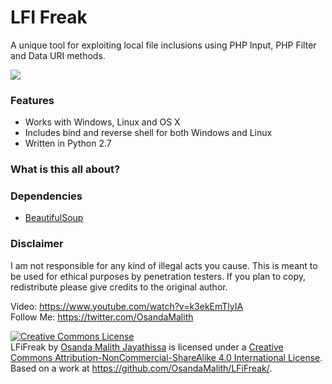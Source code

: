 LFI Freak
=============
A unique tool for exploiting local file inclusions using PHP Input, PHP Filter and Data URI methods.

<img src="http://i.imgur.com/DocnEG1.png">

<h3>Features</h3>

* Works with Windows, Linux and OS X
* Includes bind and reverse shell for both Windows and Linux 
* Written in Python 2.7

<h3>What is this all about?</h3>



<h3>Dependencies</h3>

* <A HREF="http://www.crummy.com/software/BeautifulSoup/">BeautifulSoup</A>

<h3>Disclaimer</h3>

I am not responsible for any kind of illegal acts you cause. This is meant to be used for ethical purposes by penetration testers. If you plan to copy, redistribute please give credits to the original author.

Video: https://www.youtube.com/watch?v=k3ekEmTlyIA <br>
Follow Me: https://twitter.com/OsandaMalith


<a rel="license" href="http://creativecommons.org/licenses/by-nc-sa/4.0/"><img alt="Creative Commons License" style="border-width:0" src="http://i.creativecommons.org/l/by-nc-sa/4.0/88x31.png" /></a><br /><span xmlns:dct="http://purl.org/dc/terms/" property="dct:title">LFiFreak</span> by <a xmlns:cc="http://creativecommons.org/ns#" href="http://osandamalith.wordpress.com" property="cc:attributionName" rel="cc:attributionURL">Osanda Malith Jayathissa</a> is licensed under a <a rel="license" href="http://creativecommons.org/licenses/by-nc-sa/4.0/">Creative Commons Attribution-NonCommercial-ShareAlike 4.0 International License</a>.<br />Based on a work at <a xmlns:dct="http://purl.org/dc/terms/" href="http://osandamalith.wordpress.com" rel="dct:source">https://github.com/OsandaMalith/LFiFreak/</a>.
